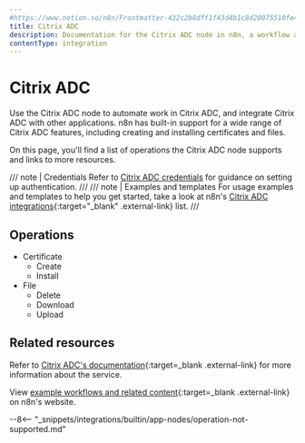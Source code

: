```yaml
---
#https://www.notion.so/n8n/Frontmatter-432c2b8dff1f43d4b1c8d20075510fe4
title: Citrix ADC
description: Documentation for the Citrix ADC node in n8n, a workflow automation platform. Includes details of operations and configuration, and links to examples and credentials information.
contentType: integration
---
```


# Citrix ADC

Use the Citrix ADC node to automate work in Citrix ADC, and integrate Citrix ADC with other applications. n8n has built-in support for a wide range of Citrix ADC features, including creating and installing certificates and files.

On this page, you'll find a list of operations the Citrix ADC node supports and links to more resources.

/// note | Credentials
Refer to [Citrix ADC credentials](/integrations/builtin/credentials/citrixadc/) for guidance on setting up authentication. 
///
/// note | Examples and templates
For usage examples and templates to help you get started, take a look at n8n's [Citrix ADC integrations](https://n8n.io/integrations/citrix-adc/){:target="_blank" .external-link} list.
///

## Operations

* Certificate
	* Create
	* Install
* File
	* Delete
	* Download
	* Upload

## Related resources

Refer to [Citrix ADC's documentation](https://docs.citrix.com/en-us/citrix-adc/current-release/){:target=_blank .external-link} for more information about the service.

View [example workflows and related content](https://n8n.io/integrations/citrix-adc/){:target=_blank .external-link} on n8n's website.

--8<-- "_snippets/integrations/builtin/app-nodes/operation-not-supported.md"

